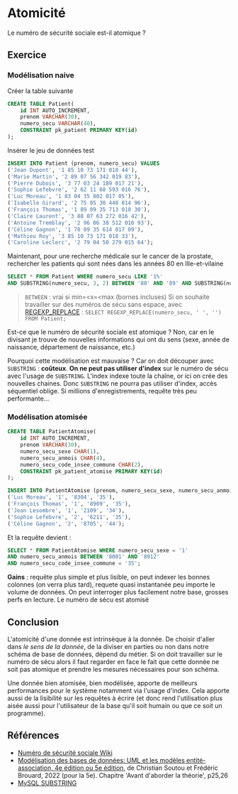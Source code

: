 # Atomicité

Le numéro de sécurité sociale est-il atomique ?

## Exercice

### Modélisation naive

Créer la table suivante

~~~SQL
CREATE TABLE Patient(
    id INT AUTO_INCREMENT,
    prenom VARCHAR(30),
    numero_secu VARCHAR(40),
    CONSTRAINT pk_patient PRIMARY KEY(id)
);
~~~

Insérer le jeu de données test

~~~SQL
INSERT INTO Patient (prenom, numero_secu) VALUES
('Jean Dupont', '1 85 10 73 171 018 44'),
('Marie Martin', '2 89 07 56 342 019 83'),
('Pierre Dubois', '3 77 03 24 189 017 21'),
('Sophie Lefebvre', '2 62 11 68 593 016 76'),
('Luc Moreau', '1 83 04 35 802 017 05'),
('Isabelle Girard', '2 75 05 30 440 014 96'),
('François Thomas', '1 89 09 35 713 018 30'),
('Claire Laurent', '3 88 07 63 272 016 42'),
('Antoine Tremblay', '2 96 06 38 512 016 93'),
('Céline Gagnon', '1 78 09 35 614 017 09'),
('Mathieu Roy', '3 85 10 73 171 018 33'),
('Caroline Leclerc', '2 79 04 50 279 015 64');
~~~

Maintenant, pour une recherche médicale sur le cancer de la prostate, rechercher les patients qui sont nées dans les années 80 en Ille-et-vilaine

~~~SQL
SELECT * FROM Patient WHERE numero_secu LIKE '1%'
AND SUBSTRING(numero_secu, 3, 2) BETWEEN '80' AND '89' AND SUBSTRING(numero_secu, 9, 2) = '35';
~~~

> `BETWEEN` : vrai si min=<x=<max (bornes incluses)
> Si on souhaite travailler sur des numéros de sécu sans espace, avec [REGEXP_REPLACE](https://dev.mysql.com/doc/refman/8.0/en/regexp.html#function_regexp-replace) : `SELECT REGEXP_REPLACE(numero_secu, ' ', '') FROM Patient;`


Est-ce que le numéro de sécurité sociale est atomique ? Non, car en le divisant je trouve de nouvelles informations qui ont du sens (sexe, année de naissance, département de naissance, etc.)

Pourquoi cette modélisation est mauvaise ? Car on doit découper avec `SUBSTRING` : **coûteux**. **On ne peut pas utiliser d'index** sur le numéro de sécu avec l'usage de `SUBSTRING`. L'index indexe toute la chaîne, or ici on crée des nouvelles chaines. Donc `SUBSTRING` ne pourra pas utiliser d'index, accès séquentiel oblige. Si millions d'enregistrements, requête très peu performante...

### Modélisation atomisée

~~~SQL
CREATE TABLE PatientAtomise(
    id INT AUTO_INCREMENT,
    prenom VARCHAR(30),
    numero_secu_sexe CHAR(1),
    numero_secu_anmois CHAR(4),
    numero_secu_code_insee_commune CHAR(2),
    CONSTRAINT pk_patient_atomise PRIMARY KEY(id)
);
~~~

~~~SQL
INSERT INTO PatientAtomise (prenom, numero_secu_sexe, numero_secu_anmois,numero_secu_code_insee_commune  ) VALUES
('Luc Moreau', '1', '8304', '35'),
('François Thomas', '1', '8909', '35'),
('Jean Lesombre', '1', '2109', '34'),
('Sophie Lefebvre', '2', '6211', '35'),
('Céline Gagnon', '2', '8705', '44');
~~~

Et la requête devient :

~~~SQL
SELECT * FROM PatientAtomise WHERE numero_secu_sexe = '1'
AND numero_secu_anmois BETWEEN '8001' AND '8912' 
AND numero_secu_code_insee_commune = '35';
~~~

**Gains** : requête plus simple et plus lisible, on peut indexer les bonnes colonnes (on verra plus tard), requete quasi instantanée peu importe le volume de données. On peut interroger plus facilement notre base, grosses perfs en lecture. Le numéro de sécu est atomisé

## Conclusion

L'atomicité d'une donnée est intrinsèque à la donnée. De choisir d'aller dans *le sens de la donnée*, de la diviser en parties ou non dans notre schéma de base de données, dépend du métier. Si on doit travailler sur le numéro de sécu alors il faut regarder en face le fait que cette donnée ne soit pas atomique et prendre les mesures nécessaires pour son schéma.

Une donnée bien atomisée, bien modélisée, apporte de meilleurs performances pour le système notamment via l'usage d'index. Cela apporte aussi de la lisibilité sur les requêtes à écrire (et donc rend l'utilisation plus aisée aussi pour l'utilisateur de la base qu'il soit humain ou que ce soit un programme).

## Références

- [Numéro de sécurité sociale Wiki](https://fr.wikipedia.org/wiki/Num%C3%A9ro_de_s%C3%A9curit%C3%A9_sociale_en_France)
- [Modélisation des bases de données: UML et les modèles entité-association, 4e édition ou 5e édition](https://www.eyrolles.com/Informatique/Livre/modelisation-des-bases-de-donnees-9782416007507/), de Christian Soutou et Frédéric Brouard, 2022 (pour la 5e). Chapitre 'Avant d'aborder la théorie', p25,26
- [MySQL SUBSTRING](https://dev.mysql.com/doc/refman/8.0/en/string-functions.html#function_substring)